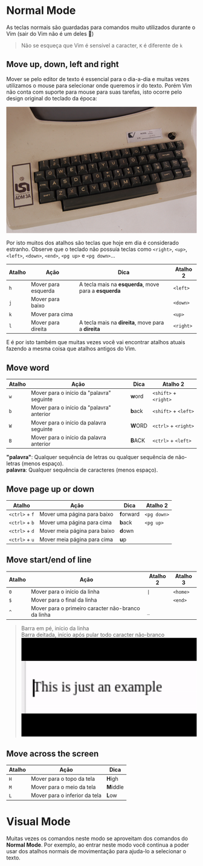# Normal Mode
As teclas normais são guardadas para comandos muito utilizados durante o Vim (sair do Vim não é um deles :poop:)  

> Não se esqueça que Vim é sensível a caracter, `K` é diferente de `k`

## Move up, down, left and right
Mover se pelo editor de texto é essencial para o dia-a-dia e muitas vezes utilizamos o mouse para selecionar onde queremos ir do texto. Porém Vim não conta com suporte para mouse para suas tarefas, isto ocorre pelo design original do teclado da época:  

![teclado original do Vim](vim_keyboard.jpg)  

Por isto muitos dos atalhos são teclas que hoje em dia é considerado estranho. Observe que o teclado não possuía teclas como `<right>`, `<up>`, `<left>`, `<down>`, `<end>`, `<pg up>` e `<pg down>`...  

| Atalho | Ação                      | Dica                                                   | Atalho 2  |
| ------ | ------------------------- | ------------------------------------------------------ | --------- |
| `h`    | Mover para esquerda       | A tecla mais na **esquerda**, move para a **esquerda** | `<left>`  |
| `j`    | Mover para baixo          |                                                        | `<down>`  |
| `k`    | Mover para cima           |                                                        | `<up>`    |
| `l`    | Mover para direita        | A tecla mais na **direita**, move para a **direita**   | `<right>` |

E é por isto também que muitas vezes você vai encontrar atalhos atuais fazendo a mesma coisa que atalhos antigos do Vim.  

## Move word

| Atalho  | Ação                                      | Dica     | Atalho 2              |
| ------- | ----------------------------------------- | -------- | --------------------- |
| `w`     | Mover para o início da "palavra" seguinte | **w**ord | `<shift>` + `<right>` | 
| `b`     | Mover para o início da "palavra" anterior | **b**ack | `<shift>` + `<left>`  |
| `W`     | Mover para o início da palavra seguinte   | **W**ORD | `<ctrl>` + `<right>`  |
| `B`     | Mover para o início da palavra anterior   | **B**ACK | `<ctrl>` + `<left>`   |

**"palavra"**: Qualquer sequência de letras ou qualquer sequência de não-letras (menos espaço).  
**palavra**: Qualquer sequência de caracteres (menos espaço).  

## Move page up or down

| Atalho         | Ação                         | Dica        | Atalho 2    |
| -------------- | ---------------------------- | ----------- | ----------- |
| `<ctrl>` + `f` | Mover uma página para baixo  | **f**orward | `<pg down>` |
| `<ctrl>` + `b` | Mover uma página para cima   | **b**ack    | `<pg up>`   |
| `<ctrl>` + `d` | Mover meia página para baixo | **d**own    |             |
| `<ctrl>` + `u` | Mover meia página para cima  | **u**p      |             |

## Move start/end of line

| Atalho | Ação                                               | Atalho 2 | Atalho 3    |
| ------ | -------------------------------------------------- | -------- | ----------- |
| `0`    | Mover para o início da linha                       | `\|`      | `<home>`    |
| `$`    | Mover para o final da linha                        |          | `<end>`     |
| `^`    | Mover para o primeiro caracter não-branco da linha | `_`      |             |

> Barra em pé, início da linha  
> Barra deitada, início após pular todo caracter não-branco  
![Barra se movendo](bar_moving.gif)  

## Move across the screen

| Atalho | Ação                          | Dica       |
| ------ | ----------------------------- | ---------- |
| `H`    | Mover para o topo da tela     | **H**igh   |
| `M`    | Mover para o meio da tela     | **M**iddle |
| `L`    | Mover para o inferior da tela | **L**ow    |

# Visual Mode
Muitas vezes os comandos neste modo se aproveitam dos comandos do **Normal Mode**. Por exemplo, ao entrar neste modo você continua a poder usar dos atalhos normais de movimentação para ajuda-lo a selecionar o texto.  
